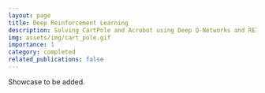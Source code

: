 ```yaml
---
layout: page
title: Deep Reinforcement Learning
description: Solving CartPole and Acrobot using Deep Q-Networks and REINFORCE
img: assets/img/cart_pole.gif
importance: 1
category: completed
related_publications: false
---
```


Showcase to be added.
